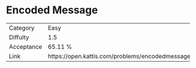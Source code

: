 # Encoded Message

<table>
    <tr>
        <td>Category</td>
        <td>Easy</td>
    </tr>
    <tr>
        <td>Diffulty</td>
        <td>1.5</td>
    </tr>
    <tr>
        <td>Acceptance</td>
        <td>65.11 %</td>
    </tr>
    <tr>
        <td>Link</td>
        <td>https://open.kattis.com/problems/encodedmessage</td>
    </tr>
</table>
